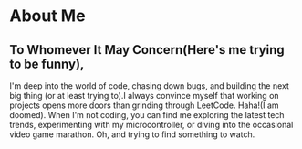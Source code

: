 # About Me

## To Whomever It May Concern(Here's me trying to be funny),

  I'm deep into the world of code, chasing down bugs, and building the next big thing (or at least trying to).I always convince myself that working on projects opens more doors than grinding through LeetCode. Haha!(I am doomed). When I'm not coding, you can find me exploring the latest tech trends, experimenting with my microcontroller, or diving into the occasional video game marathon. Oh, and trying to find something to watch.
